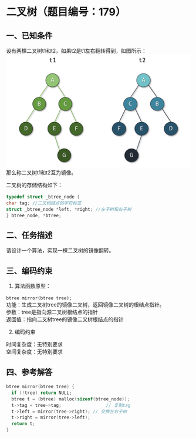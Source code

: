 # 二叉树（题目编号：179）

## 一、已知条件

设有两棵二叉树t1和t2。如果t2是t1左右翻转得到，如图所示：
![](./img/179.png)
那么称二叉树t1和t2互为镜像。

二叉树的存储结构如下：
```c
typedef struct _btree_node {
char tag; //二叉树结点的字符标签
struct _btree_node *left, *right; //左子树和右子树
} btree_node, *btree;
```
## 二、任务描述

请设计一个算法，实现一棵二叉树的镜像翻转。

## 三、编码约束

1. 算法函数原型：

`btree mirror(btree tree);`  
功能：生成二叉树tree的镜像二叉树，返回镜像二叉树的根结点指针。  
参数：tree是指向源二叉树根结点的指针  
返回值：指向二叉树tree的镜像二叉树根结点的指针

2. 编码约束

时间复杂度：无特别要求  
空间复杂度：无特别要求

## 四、参考解答

```c
btree mirror(btree tree) {
  if (!tree) return NULL;
  btree t = (btree) malloc(sizeof(btree_node));
  t->tag = tree->tag;                 // 复制tag
  t->left = mirror(tree->right); // 交换左右子树
  t->right = mirror(tree->left);
  return t;
}
```